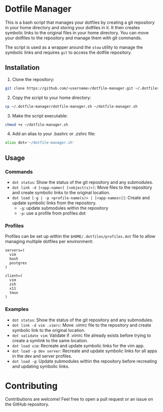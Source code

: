 # Dotfile Manager

This is a bash script that manages your dotfiles by creating a git repository in your home directory and storing your dotfiles in it. It then creates symbolic links to the original files in your home directory. You can move your dotfiles to the repository and manage them with git commands.

The script is used as a wrapper around the `stow` utility to manage the symbolic links and requires `git` to access the dotfile repository.



## Installation

1. Clone the repository:

```bash
git clone https://github.com/<username>/dotfile-manager.git ~/.dotfiles
```

2. Copy the script to your home directory:

```bash
cp ~/.dotfile-manager/dotfile-manager.sh ~/dotfile-manager.sh
```

3. Make the script executable:

```bash
chmod +x ~/dotfile-manager.sh
```

4. Add an alias to your .bashrc or .zshrc file:

```bash
alias dot='~/dotfile-manager.sh'
```

## Usage
### Commands

- `dot status`: Show the status of the git repository and any submodules.
- `dot link -d [<app-name>] [<object(s)>]`: Move files to the repository and create symbolic links to the original location.
- `dot load [-g | -p <profile-name(s)> | [<app-names>]]`: Create and update symbolic links from the repository.
  - `-g`: update submodules within the repository
  - `-p`: use a profile from profiles.dot
  
### Profiles

Profiles can be set up within the `$HOME/.dotfiles/profiles.dot` file to allow managing multiple dotfiles per environment:

```
servers=(
  vim
  bash
  postgres
)

client=(
  vim
  zsh
  x11
  tmux
)
```

### Examples

- `dot status`: Show the status of the git repository and any submodules.
- `dot link -d vim .vimrc`: Move .vimrc file to the repository and create symbolic link to the original location.
- `dot validate vim`: Validate if .vimrc file already exists before trying to create a symlink to the same location.
- `dot load vim`: Recreate and update symbolic links for the vim app.
- `dot load -p dev server`: Recreate and update symbolic links for all apps in the dev and server profiles.
- `dot load -g`: Update submodules within the repository before recreating and updating symbolic links.

# Contributing

Contributions are welcome! Feel free to open a pull request or an issue on the GitHub repository.
